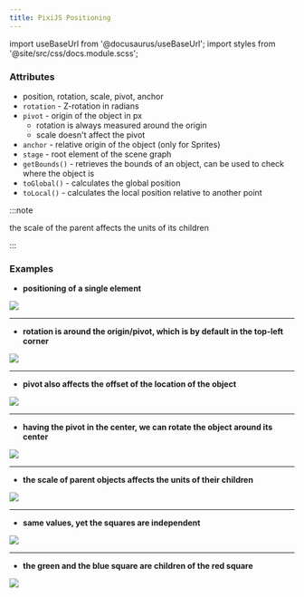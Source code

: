 ```yaml
---
title: PixiJS Positioning
---
```


import useBaseUrl from '@docusaurus/useBaseUrl';
import styles from '@site/src/css/docs.module.scss';

### Attributes
- position, rotation, scale, pivot, anchor
- `rotation` - Z-rotation in radians
- `pivot` - origin of the object in px
  - rotation is always measured around the origin
  - scale doesn't affect the pivot
- `anchor` - relative origin of the object (only for Sprites)
- `stage` - root element of the scene graph
- `getBounds()` - retrieves the bounds of an object, can be used to check where the object is
- `toGlobal()` - calculates the global position
- `toLocal()` - calculates the local position relative to another point

:::note

the scale of the parent affects the units of its children

:::


### Examples

- **positioning of a single element**

<div className={styles.figure}>
  <img className={styles.fill} src={useBaseUrl('img/docs/tutorials/02-pixi/pos_single_1.svg')} />
</div>

___
- **rotation is around the origin/pivot, which is by default in the top-left corner**

<div className={styles.figure}>
  <img className={styles.fill} src={useBaseUrl('img/docs/tutorials/02-pixi/pos_single_rot_1.svg')} />
</div>

___
- **pivot also affects the offset of the location of the object**

<div className={styles.figure}>
  <img className={styles.fill} src={useBaseUrl('img/docs/tutorials/02-pixi/pos_single_2.svg')} />
</div>

___
- **having the pivot in the center, we can rotate the object around its center**

<div className={styles.figure}>
  <img className={styles.fill} src={useBaseUrl('img/docs/tutorials/02-pixi/pos_single_rot_2.svg')} />
</div>

___
- **the scale of parent objects affects the units of their children**

<div className={styles.figure}>
  <img className={styles.fill} src={useBaseUrl('img/docs/tutorials/02-pixi/pos_multi_1.svg')} />
</div>

___
- **same values, yet the squares are independent**

<div className={styles.figure}>
  <img className={styles.fill} src={useBaseUrl('img/docs/tutorials/02-pixi/pos_multi_2.svg')} />
</div>

___
- **the green and the blue square are children of the red square**

<div className={styles.figure}>
  <img className={styles.fill} src={useBaseUrl('img/docs/tutorials/02-pixi/pos_multi_3.svg')} />
</div>